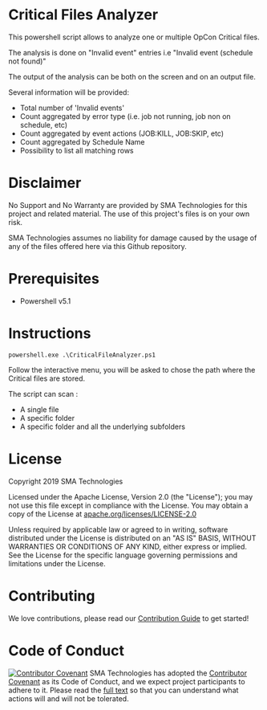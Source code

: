 # Critical Files Analyzer
This powershell script allows to analyze one or multiple OpCon Critical files.

The analysis is done on "Invalid event" entries i.e "Invalid event (schedule not found)"

The output of the analysis can be both on the screen and on an output file.

Several information will be provided:


* Total number of 'Invalid events' 
* Count aggregated by error type (i.e.  job not running, job non on schedule, etc)
* Count aggregated by event actions (JOB:KILL, JOB:SKIP, etc)
* Count aggregated by Schedule Name 
* Possibility to list all matching rows


# Disclaimer
No Support and No Warranty are provided by SMA Technologies for this project and related material. The use of this project's files is on your own risk.

SMA Technologies assumes no liability for damage caused by the usage of any of the files offered here via this Github repository.

# Prerequisites

* Powershell v5.1

# Instructions

```
powershell.exe .\CriticalFileAnalyzer.ps1

```  
Follow the interactive menu, you will be asked to chose the path where the Critical files are stored.

The script can scan :

* A single file
* A specific folder
* A specific folder and all the underlying subfolders

# License
Copyright 2019 SMA Technologies

Licensed under the Apache License, Version 2.0 (the "License");
you may not use this file except in compliance with the License.
You may obtain a copy of the License at [apache.org/licenses/LICENSE-2.0](http://www.apache.org/licenses/LICENSE-2.0)

Unless required by applicable law or agreed to in writing, software
distributed under the License is distributed on an "AS IS" BASIS,
WITHOUT WARRANTIES OR CONDITIONS OF ANY KIND, either express or implied.
See the License for the specific language governing permissions and
limitations under the License.

# Contributing
We love contributions, please read our [Contribution Guide](CONTRIBUTING.md) to get started!

# Code of Conduct
[![Contributor Covenant](https://img.shields.io/badge/Contributor%20Covenant-v2.0%20adopted-ff69b4.svg)](code-of-conduct.md)
SMA Technologies has adopted the [Contributor Covenant](CODE_OF_CONDUCT.md) as its Code of Conduct, and we expect project participants to adhere to it. Please read the [full text](CODE_OF_CONDUCT.md) so that you can understand what actions will and will not be tolerated.
